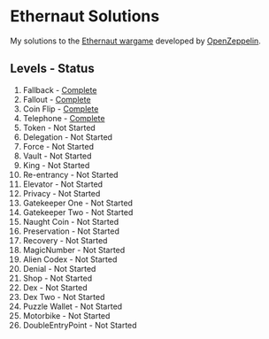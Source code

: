 # Ethernaut Solutions
My solutions to the [Ethernaut wargame](https://ethernaut.openzeppelin.com/) developed by [OpenZeppelin](https://openzeppelin.com/).

## Levels - Status
1. Fallback - [Complete](https://github.com/mattfaltyn/Ethernaut-Solutions/blob/main/levels%201-5/level-1.md)
2. Fallout - [Complete](https://github.com/mattfaltyn/Ethernaut-Solutions/blob/main/levels%201-5/level-2.md)
3. Coin Flip - [Complete](https://github.com/mattfaltyn/Ethernaut-Solutions/blob/main/levels%201-5/level-3.md)
4. Telephone - [Complete](https://github.com/mattfaltyn/Ethernaut-Solutions/blob/main/levels%201-5/level-4.md)
5. Token - Not Started
6. Delegation - Not Started
7. Force - Not Started
8. Vault - Not Started
9. King  - Not Started
10. Re-entrancy  - Not Started
11. Elevator - Not Started
12. Privacy - Not Started
13. Gatekeeper One - Not Started
14. Gatekeeper Two - Not Started
15. Naught Coin - Not Started
16. Preservation - Not Started
17. Recovery - Not Started
18. MagicNumber - Not Started
19. Alien Codex - Not Started
20. Denial - Not Started
21. Shop - Not Started
22. Dex - Not Started
23. Dex Two - Not Started
24. Puzzle Wallet - Not Started
25. Motorbike - Not Started
26. DoubleEntryPoint - Not Started
